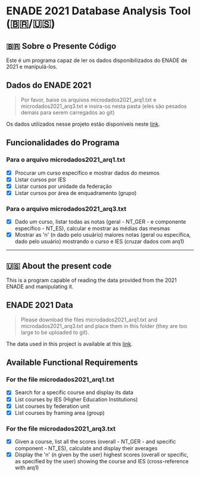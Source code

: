 # ENADE 2021 Database Analysis Tool (🇧🇷/🇺🇸)

## 🇧🇷 Sobre o Presente Código

Este é um programa capaz de ler os dados disponibilizados do ENADE de 2021 e manipulá-los.

## Dados do ENADE 2021

> Por favor, baixe os arquivos microdados2021_arq1.txt e microdados2021_arq3.txt e insira-os nesta pasta (eles são pesados demais para serem carregados ao git)

Os dados utilizados nesse projeto estão disponíveis neste [link](https://www.gov.br/inep/pt-br/acesso-a-informacao/dados-abertos/microdados/enade).

## Funcionalidades do Programa

### Para o arquivo microdados2021_arq1.txt

- [x] Procurar um curso específico e mostrar dados do mesmos
- [x] Listar cursos por IES
- [x] Listar cursos por unidade da federação
- [x] Listar cursos por área de enquadramento (grupo)

### Para o arquivo microdados2021_arq3.txt

- [x] Dado um curso, listar todas as notas (geral - NT_GER - e componente específico - NT_ES), calcular e mostrar as médias das mesmas
- [x] Mostrar as 'n' (n dado pelo usuário) maiores notas (geral ou específica, dado pelo usuário) mostrando o curso e IES (cruzar dados com arq1)

---

## 🇺🇸 About the present code

This is a program capable of reading the data provided from the 2021 ENADE and manipulating it.

## ENADE 2021 Data

> Please download the files microdados2021_arq1.txt and microdados2021_arq3.txt and place them in this folder (they are too large to be uploaded to git).

The data used in this project is available at this [link](https://www.gov.br/inep/pt-br/acesso-a-informacao/dados-abertos/microdados/enade).

## Available Functional Requirements

### For the file microdados2021_arq1.txt

- [x] Search for a specific course and display its data
- [x] List courses by IES (Higher Education Institutions)
- [x] List courses by federation unit
- [x] List courses by framing area (group)

### For the file microdados2021_arq3.txt

- [x] Given a course, list all the scores (overall - NT_GER - and specific component - NT_ES), calculate and display their averages
- [x] Display the 'n' (n given by the user) highest scores (overall or specific, as specified by the user) showing the course and IES  (cross-reference with arq1)
